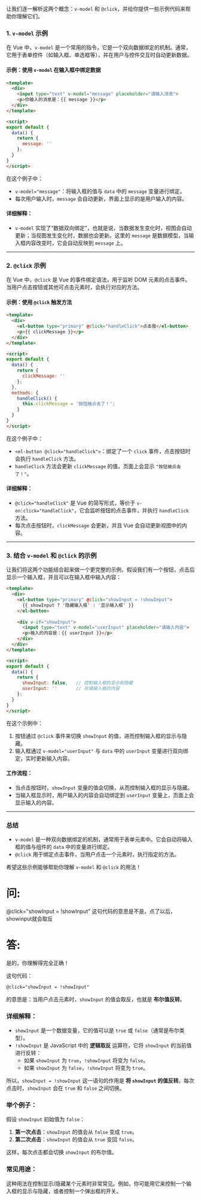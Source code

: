 让我们逐一解析这两个概念：`v-model` 和 `@click`，并给你提供一些示例代码来帮助你理解它们。

### 1. `v-model` 示例

在 Vue 中，`v-model` 是一个常用的指令，它是一个双向数据绑定的机制。通常，它用于表单控件（如输入框、单选框等），并在用户与控件交互时自动更新数据。

#### 示例：使用 `v-model` 在输入框中绑定数据

```html
<template>
  <div>
    <input type="text" v-model="message" placeholder="请输入消息">
    <p>你输入的消息是：{{ message }}</p>
  </div>
</template>

<script>
export default {
  data() {
    return {
      message: ''
    };
  }
}
</script>
```

在这个例子中：

- `v-model="message"`：将输入框的值与 `data` 中的 `message` 变量进行绑定。
- 每次用户输入时，`message` 会自动更新，界面上显示的是用户输入的内容。

#### 详细解释：
- `v-model` 实现了“数据双向绑定”，也就是说，当数据发生变化时，视图会自动更新；当视图发生变化时，数据也会更新。这里的 `message` 是数据模型，当输入框内容改变时，它会自动反映到 `message` 上。

---

### 2. `@click` 示例

在 Vue 中，`@click` 是 Vue 的事件绑定语法，用于监听 DOM 元素的点击事件。当用户点击按钮或其他可点击元素时，会执行对应的方法。

#### 示例：使用 `@click` 触发方法

```html
<template>
  <div>
    <el-button type="primary" @click="handleClick">点击我</el-button>
    <p>{{ clickMessage }}</p>
  </div>
</template>

<script>
export default {
  data() {
    return {
      clickMessage: ''
    };
  },
  methods: {
    handleClick() {
      this.clickMessage = '按钮被点击了！';
    }
  }
}
</script>
```

在这个例子中：

- `<el-button @click="handleClick">`：绑定了一个 `click` 事件，点击按钮时会执行 `handleClick` 方法。
- `handleClick` 方法会更新 `clickMessage` 的值，页面上会显示 `"按钮被点击了！"`。

#### 详细解释：
- `@click="handleClick"` 是 Vue 的简写形式，等价于 `v-on:click="handleClick"`，它会监听按钮的点击事件，并执行 `handleClick` 方法。
- 每次点击按钮时，`clickMessage` 会更新，并且 Vue 会自动更新视图中的内容。

---

### 3. 结合 `v-model` 和 `@click` 的示例

让我们将这两个功能结合起来做一个更完整的示例，假设我们有一个按钮，点击后显示一个输入框，并且可以在输入框中输入内容：

```html
<template>
  <div>
    <el-button type="primary" @click="showInput = !showInput">
      {{ showInput ? '隐藏输入框' : '显示输入框' }}
    </el-button>
    
    <div v-if="showInput">
      <input type="text" v-model="userInput" placeholder="请输入内容">
      <p>输入的内容是：{{ userInput }}</p>
    </div>
  </div>
</template>

<script>
export default {
  data() {
    return {
      showInput: false,   // 控制输入框的显示和隐藏
      userInput: ''       // 存储输入框的内容
    };
  }
}
</script>
```

在这个示例中：

1. 按钮通过 `@click` 事件来切换 `showInput` 的值，进而控制输入框的显示与隐藏。
2. 输入框通过 `v-model="userInput"` 与 `data` 中的 `userInput` 变量进行双向绑定，实时更新输入内容。

#### 工作流程：
- 当点击按钮时，`showInput` 变量的值会切换，从而控制输入框的显示与隐藏。
- 当输入框显示时，用户输入的内容会自动绑定到 `userInput` 变量上，页面上会显示输入的内容。

---

### 总结

- `v-model` 是一种双向数据绑定的机制，通常用于表单元素中。它会自动将输入框的值与组件的 `data` 中的变量进行绑定。
- `@click` 用于绑定点击事件，当用户点击一个元素时，执行指定的方法。

希望这些示例能够帮助你理解 `v-model` 和 `@click` 的用法！


# 问:

@click="showInput = !showInput"  这句代码的意思是不是，点了以后，showinput就会取反

# 答:

是的，你理解得完全正确！

这句代码：

```html
@click="showInput = !showInput"
```

的意思是：当用户点击元素时，`showInput` 的值会取反，也就是 **布尔值反转**。

### 详细解释：

- `showInput` 是一个数据变量，它的值可以是 `true` 或 `false`（通常是布尔类型）。
- `!showInput` 是 JavaScript 中的 **逻辑取反** 运算符，它将 `showInput` 的当前值进行反转：
  - 如果 `showInput` 为 `true`，`!showInput` 将变为 `false`。
  - 如果 `showInput` 为 `false`，`!showInput` 将变为 `true`。

所以，`showInput = !showInput` 这一语句的作用是 **将 `showInput` 的值反转**。每次点击时，`showInput` 会在 `true` 和 `false` 之间切换。

### 举个例子：
假设 `showInput` 初始值为 `false`：

1. **第一次点击**：`showInput` 的值会从 `false` 变成 `true`。
2. **第二次点击**：`showInput` 的值会从 `true` 变回 `false`。

这样，每次点击都会切换 `showInput` 的布尔值。

### 常见用途：
这种用法在控制显示/隐藏某个元素时非常常见。例如，你可能用它来控制一个输入框的显示与隐藏，或者控制一个弹出框的开关。